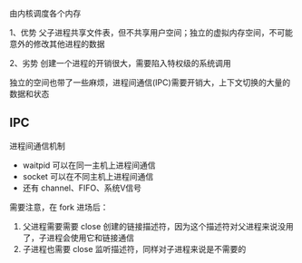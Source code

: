 由内核调度各个内存

1、优势
父子进程共享文件表，但不共享用户空间；独立的虚拟内存空间，不可能意外的修改其他进程的数据

2、劣势
创建一个进程的开销很大，需要陷入特权级的系统调用

独立的空间也带了一些麻烦，进程间通信(IPC)需要开销大，上下文切换的大量的数据和状态

## IPC
进程间通信机制
* waitpid 可以在同一主机上进程间通信
* socket 可以在不同主机上进程间通信
* 还有 channel、FIFO、系统V信号


需要注意，在 fork 进场后：
1. 父进程需要需要 close 创建的链接描述符，因为这个描述符对父进程来说没用了，子进程会使用它和链接通信
2. 子进程也需要 close 监听描述符，同样对子进程来说是不需要的
